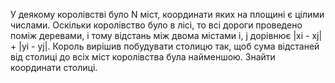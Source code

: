 У деякому королівстві було N міст, координати яких на площині є цілими числами. Оскiльки королівство було в лісі, то всi дороги проведено поміж деревами, i тому вiдстань мiж двома мiстами i, j дорівнює |xi - xj| + |yi - yj|.
Король вирішив побудувати столицю так, щоб сума вiдстаней вiд столицi до всiх мiст королiвства була найменшою. Знайти координати столицi.
